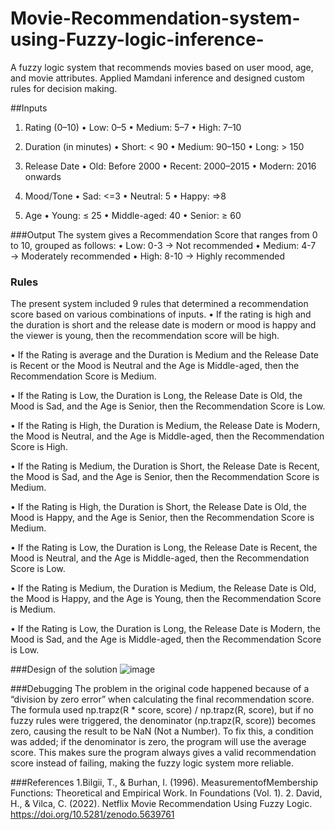 # Movie-Recommendation-system-using-Fuzzy-logic-inference-
A fuzzy logic system that recommends movies based on user mood, age, and movie attributes. Applied Mamdani inference and designed custom rules for decision making.

##Inputs 
1.	Rating (0–10)
•	Low: 0–5
•	Medium: 5–7
•	High: 7–10

2.	Duration (in minutes)
•	Short: < 90
•	Medium: 90–150
•	Long: > 150

3.	Release Date
•	Old: Before 2000
•	Recent: 2000–2015
•	Modern: 2016 onwards

4.	Mood/Tone
•	Sad: <=3
•	Neutral: 5
•	Happy: =>8

5.	Age
•	Young: ≤ 25
•	Middle-aged: 40
•	Senior: ≥ 60


###Output
The system gives a Recommendation Score that ranges from 0 to 10, grouped as follows:
•	Low: 0-3 → Not recommended
•	Medium: 4-7 → Moderately recommended
•	High: 8-10 → Highly recommended

### Rules
The present system included 9 rules that determined a recommendation score based on various combinations of inputs.
•	If the rating is high and the duration is short and the release date is modern or mood is happy and the viewer is young, then the recommendation score will be high.

•	If the Rating is average and the Duration is Medium and the Release Date is Recent or the Mood is Neutral and the Age is Middle-aged, then the Recommendation Score is Medium.

•	If the Rating is Low, the Duration is Long, the Release Date is Old, the Mood is Sad, and the Age is Senior, then the Recommendation Score is Low.

•	If the Rating is High, the Duration is Medium, the Release Date is Modern, the Mood is Neutral, and the Age is Middle-aged, then the Recommendation Score is High.

•	If the Rating is Medium, the Duration is Short, the Release Date is Recent, the Mood is Sad, and the Age is Senior, then the Recommendation Score is Medium.

•	If the Rating is High, the Duration is Short, the Release Date is Old, the Mood is Happy, and the Age is Senior, then the Recommendation Score is Medium.

•	If the Rating is Low, the Duration is Long, the Release Date is Recent, the Mood is Neutral, and the Age is Middle-aged, then the Recommendation Score is Low.

•	If the Rating is Medium, the Duration is Medium, the Release Date is Old, the Mood is Happy, and the Age is Young, then the Recommendation Score is Medium.

•	If the Rating is Low, the Duration is Long, the Release Date is Modern, the Mood is Sad, and the Age is Middle-aged, then the Recommendation Score is Low.

###Design of the solution 
![image](https://github.com/user-attachments/assets/f5417be3-6f4e-4a8d-a316-287266009130)

###Debugging
The problem in the original code happened because of a “division by zero error” when calculating the final recommendation score. The formula used np.trapz(R * score, score) / np.trapz(R, score), but if no fuzzy rules were triggered, the denominator (np.trapz(R, score)) becomes zero, causing the result to be NaN (Not a Number). To fix this, a condition was added; if the denominator is zero, the program will use the average score. This makes sure the program always gives a valid recommendation score instead of failing, making the fuzzy logic system more reliable.

###References 
1.Bilgii, T., & Burhan, I. (1996). MeasurementofMembership Functions: Theoretical and Empirical Work. In Foundations (Vol. 1). 
2. David, H., & Vilca, C. (2022). Netflix Movie Recommendation Using Fuzzy Logic. https://doi.org/10.5281/zenodo.5639761 
